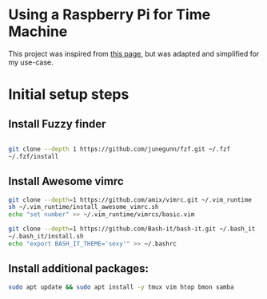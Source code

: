 # Using a Raspberry Pi for Time Machine

This project was inspired from [this page](https://ovechkin.xyz/blog/2021-12-13-using-raspberry-pi-for-time-machine), but was adapted and simplified for my use-case.

# Initial setup steps

## Install Fuzzy finder

```bash

git clone --depth 1 https://github.com/junegunn/fzf.git ~/.fzf
~/.fzf/install
```

## Install Awesome vimrc

```bash
git clone --depth=1 https://github.com/amix/vimrc.git ~/.vim_runtime
sh ~/.vim_runtime/install_awesome_vimrc.sh
echo "set number" >> ~/.vim_runtime/vimrcs/basic.vim
```

```bash
git clone --depth=1 https://github.com/Bash-it/bash-it.git ~/.bash_it
~/.bash_it/install.sh
echo "export BASH_IT_THEME='sexy'" >> ~/.bashrc
```

## Install additional packages:

```bash
sudo apt update && sudo apt install -y tmux vim htop bmon samba
```
